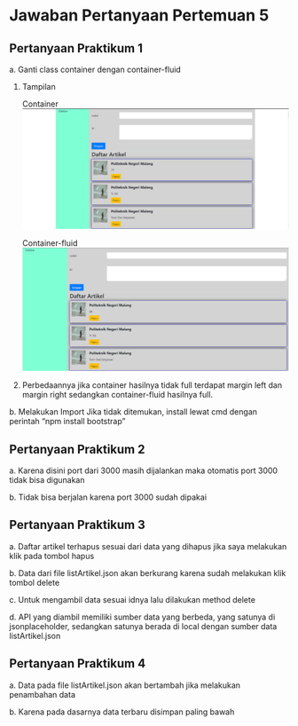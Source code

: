 # Jawaban Pertanyaan Pertemuan 5

## Pertanyaan Praktikum 1

a.  Ganti class container dengan container-fluid

1. Tampilan
    
    Container
    ![hasil container](image-jawaban/container.png)

    Container-fluid
    ![hasil container](image-jawaban/container-fluid.png)

2. Perbedaannya jika container hasilnya tidak full terdapat margin left dan margin right sedangkan container-fluid hasilnya full.

b. Melakukan Import Jika tidak ditemukan, install lewat cmd dengan perintah “npm install bootstrap”

## Pertanyaan Praktikum 2

a. Karena disini port dari 3000 masih dijalankan maka otomatis port 3000 tidak bisa digunakan

b. Tidak bisa berjalan karena port 3000 sudah dipakai

## Pertanyaan Praktikum 3

a. Daftar artikel terhapus sesuai dari data yang dihapus jika saya melakukan klik pada tombol hapus 

b. Data dari file listArtikel.json akan berkurang karena sudah melakukan klik tombol delete

c. Untuk mengambil data sesuai idnya lalu dilakukan method delete

d.  API yang diambil memiliki sumber data yang berbeda, yang satunya di jsonplaceholder, sedangkan satunya berada di local dengan sumber data listArtikel.json

## Pertanyaan Praktikum 4

a. Data pada file listArtikel.json akan bertambah jika melakukan penambahan data

b. Karena pada dasarnya data terbaru disimpan paling bawah 